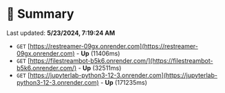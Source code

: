 # 📖 Summary
Last updated: **5/23/2024, 7:19:24 AM**

- `GET` [https://restreamer-09gx.onrender.com](https://restreamer-09gx.onrender.com) - **Up** (11406ms)
- `GET` [https://filestreambot-b5k6.onrender.com/](https://filestreambot-b5k6.onrender.com/) - **Up** (32511ms)
- `GET` [https://jupyterlab-python3-12-3.onrender.com](https://jupyterlab-python3-12-3.onrender.com) - **Up** (171235ms)
